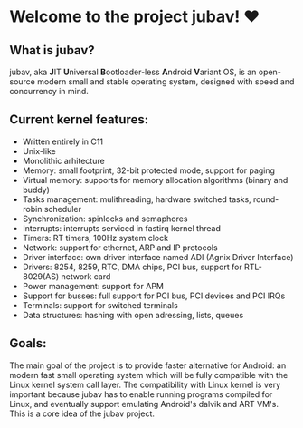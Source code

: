 # Welcome to the project jubav! ♥

## What is jubav?

jubav, aka **J**IT **U**niversal **B**ootloader-less **A**ndroid **V**ariant OS, is an open-source modern small and stable operating system, designed with speed and concurrency in mind.

## Current kernel features:

- Written entirely in C11
- Unix-like
- Monolithic arhitecture
- Memory: small footprint, 32-bit protected mode, support for paging
- Virtual memory: supports for memory allocation algorithms (binary and buddy)
- Tasks management: mulithreading, hardware switched tasks, round-robin scheduler
- Synchronization: spinlocks and semaphores
- Interrupts: interrupts serviced in fastirq kernel thread
- Timers: RT timers, 100Hz system clock
- Network: support for ethernet, ARP and IP protocols
- Driver interface: own driver interface named ADI (Agnix Driver Interface)
- Drivers: 8254, 8259, RTC, DMA chips, PCI bus, support for RTL-8029(AS) network card
- Power management: support for APM
- Support for busses: full support for PCI bus, PCI devices and PCI IRQs
- Terminals: support for switched terminals
- Data structures: hashing with open adressing, lists, queues

## Goals:

The main goal of the project is to provide faster alternative for Android: an modern fast small operating system which will be fully compatible with the Linux kernel system call layer. The compatibility with Linux kernel is very important because jubav has to enable running programs compiled for Linux, and eventually support emulating Android's dalvik and ART VM's. This is a core idea of the jubav project.
